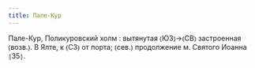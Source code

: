 ```yaml
---
title: Пале-Кур
---
```


Пале-Кур, Поликуровский холм
: вытянутая ⦅ЮЗ⦆→⦅СВ⦆ застроенная ⦅возв.⦆. В Ялте, к ⦅СЗ⦆ от порта; ⦅сев.⦆ продолжение м. Святого Иоанна ⦃З5⦄.
